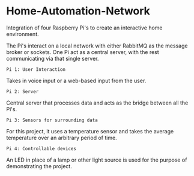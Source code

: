 # Home-Automation-Network
Integration of four Raspberry Pi's to create an interactive home environment.

The Pi's interact on a local network with either RabbitMQ as the message broker or sockets. One Pi act as a central server, with the rest communicating via that single server.

	Pi 1: User Interaction
Takes in voice input or a web-based input from the user.

	Pi 2: Server
Central server that processes data and acts as the bridge between all the Pi's.

	Pi 3: Sensors for surrounding data
For this project, it uses a temperature sensor and takes the average temperature over an arbitrary period of time.

	Pi 4: Controllable devices
An LED in place of a lamp or other light source is used for the purpose of demonstrating the project.
